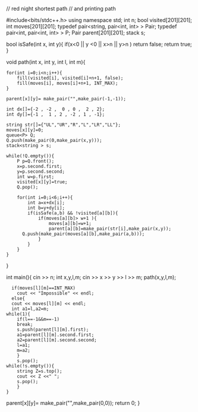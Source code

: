 // red night shortest path
// and printing path

#include<bits/stdc++.h>
using namespace std;
int n;
bool visited[201][201];
int moves[201][201];
typedef pair<string, pair<int, int> > Pair;
typedef pair<int, pair<int, int> > P;
Pair parent[201][201];
stack<string> s;

bool isSafe(int x, int y){
	if(x<0 || y <0 || x>n || y>n )
	return false;
	return true;
}

void path(int x, int y, int l, int m){
	
	for(int i=0;i<n;i++){
		fill(visited[i], visited[i]+n+1, false);
		fill(moves[i], moves[i]+n+1, INT_MAX);
	}
	
	parent[x][y]= make_pair("",make_pair(-1,-1));
	
	int dx[]={-2 , -2 ,  0 , 0 ,  2 , 2};
    int dy[]={-1 ,  1 , 2 , -2 , 1 , -1};
    
    string str[]={"UL","UR","R","L","LR","LL"};
    moves[x][y]=0;
	queue<P> Q;
	Q.push(make_pair(0,make_pair(x,y)));
	stack<string > s;
	
	while(!Q.empty()){
		P p=Q.front();
		x=p.second.first;
		y=p.second.second;
		int w=p.first;
		visited[x][y]=true;
		Q.pop();
			
		for(int i=0;i<6;i++){
			int a=x+dx[i];
			int b=y+dy[i];
			if(isSafe(a,b) && !visited[a][b]){
				if(moves[a][b]> w+1 ){
					moves[a][b]=w+1;
					parent[a][b]=make_pair(str[i],make_pair(x,y));
          Q.push(make_pair(moves[a][b],make_pair(a,b)));
				}
			}
		}
	}
}

int main(){
	cin >> n;
	int x,y,l,m;
	cin >> x >> y >> l >> m;
	path(x,y,l,m);
	
	
	  if(moves[l][m]==INT_MAX)
		cout << "Impossible" << endl;
	  else{
	  cout << moves[l][m] << endl;
	  int a1=l,a2=m;
  	while(1){
		if(l==-1&&m==-1)
		break;
		s.push(parent[l][m].first);
		a1=parent[l][m].second.first;
		a2=parent[l][m].second.second;
		l=a1;
		m=a2;
		}
		s.pop();
  	while(!s.empty()){
		string Z=s.top();
		cout << Z <<" ";
		s.pop();
		}
	}
  parent[x][y]= make_pair("",make_pair(0,0));
  return 0;
}
